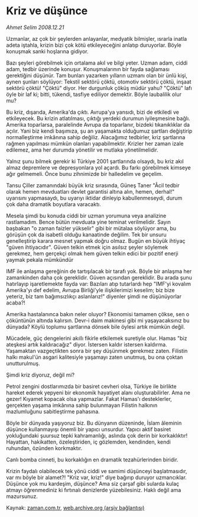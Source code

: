 # Kriz ve düşünce

*Ahmet Selim 2008.12.21*

<tr><td class="metin" colspan="2" style="padding-top: 20px; padding-left: 5px; padding-right: 10px;">Uzmanlar, az çok bir şeylerden anlayanlar, medyatik bilmişler, ısrarla inatla adeta iştahla, krizin bizi çok kötü etkileyeceğini anlatıp duruyorlar. Böyle konuşmak sanki hoşlarına gidiyor.</td></tr><tr><td class="metin" colspan="2" style="padding-top: 20px; padding-left: 5px; padding-right: 10px;"><p> Bazı şeyleri görebilmek için ortalama akıl ve bilgi yeter. Uzman adam, ciddi adam, tedbir üzerinde konuşur. Konuşmalarının bir fayda sağlaması gerektiğini düşünür. Tam bunları yazarken yılların uzmanı olan bir ünlü kişi, aynen şunları söylüyor: Tekstil sektörü çöktü, otomotiv sektörü çöktü, inşaat sektörü çöktü! "Çöktü" diyor. Her durgunluk çöküş müdür yahu? "Çöktü" lafı öyle bir laf ki; bitti, tükendi, tasfiye ediliyor demektir. Böyle laubalilik olur mu?
<p> Bu kriz, dışarıda, Amerika'da çıktı. Avrupa'ya yansıdı, bizi de etkiledi ve etkileyecek. Bu krizin atlatılması, çıktığı yerdeki durumun iyileşmesine bağlı. Amerika toparlarsa, paralelinde Avrupa da toparlanır, bizdeki tıkanıklıklar da açılır. Yani biz kendi başımıza, şu an yaşamakta olduğumuz şartları değiştirip normalleştirme imkânına sahip değiliz. Alacağımız tedbirler, kriz şartlarına rağmen yapılması mümkün olanları yapabilmektir. Krizler her zaman izale edilemez, ama her durumda yönetilir ve mutlaka yönetilmelidir.
<p> Yalnız şunu bilmek gerekir ki Türkiye 2001 şartlarında olsaydı, bu kriz akıl almaz depremlere ve depresyonlara yol açardı. Bu farkı görebilmek kimseye ağır gelmemeli. Önce bunu zihnimizde bir halledelim ve geçelim.
<p> Tansu Çiller zamanındaki büyük kriz sırasında, Güneş Taner "Âcil tedbir olarak hemen mevduatları devlet garantisi altına alın, hemen, derhal!" uyarısını yapmasaydı, bu uyarıyı iktidar dinleyip kabullenmeseydi, durum çok daha dramatik boyutlara varacaktı. 
<p> Mesela şimdi bu konuda ciddi bir uzman yorumuna veya analizine rastlamadım. Bence bütün mevduata yine teminat verilmelidir. Sayın başbakan "o zaman faizler yükselir" gibi bir mütalaa söylüyor ama, bu görüşün çok da isabetli olduğu kanaatinde değilim. Tek bir unsuru genelleştirip karara mesnet yapmak doğru olmaz. Bugün en büyük ihtiyaç "güven ihtiyacıdır". Güven telkin etmek için asılsız şeyler söylemek gerekmez, hem gerçekçi olmak hem güven telkin edici bir pozitif enerji yaymak pekala mümkündür 
<p> IMF ile anlaşma gereğinin de tartışılacak bir tarafı yok. Böyle bir anlaşma her zamankinden daha çok gereklidir. Güven açısından gereklidir. Bu arada şunu hatırlayıp işaretlemekte fayda var: Bazıları atıp tutarlardı hep "IMF'yi kovalım Amerika'yı def edelim, Avrupa Birliği'yle ilişkilerimizi keselim; biz bize yeteriz, biz tam bağımsızlıkçı aslanlarız!" diyenler şimdi ne düşünüyorlar acaba?!
<p> Amerika hastalanınca bakın neler oluyor? Ekonomisi tamamen çökse, sen o çöküntünün altında kalırsın. Devr-i daim makinesi gibi mi yaşayacaksınız bu dünyada? Köylü toplumu şartlarına dönsek bile öylesi artık mümkün değil.
<p> Mücadele, güç dengelerini akıllı fikirle etkilemek suretiyle olur. Hamas "biz ateşkesi artık kaldıracağız" diyor. İstersen kaldır istersen kaldırma. Yaşamaktan vazgeçtikten sonra bir şey düşünmek gerekmez zaten. Filistin halkı makul'ün asgari kalitesiyle yaşamayı zaten unutmuş, bu ona çoktan unutturulmuş.
<p> Şimdi kriz diyoruz, değil mi? 
<p> Petrol zengini dostlarımızda bir basiret cevheri olsa, Türkiye ile birlikte hareket ederek yepyeni bir ekonomik hayatiyet alanı oluşturabilirler. Ama ne gezer! Kıyamet kopacak olsa yapmazlar. Fakat Hamas'ı desteklerler, gerçekten yaşama imkânına sahip bulunmayan Filistin halkının mazlumluğunu sabitleştirme pahasına.
<p> Böyle bir dünyada yaşıyoruz biz. Bu dünyanın düzeninde, İslam âleminin düşünce kullanmayışı önemli bir yapıcı unsurdur. Yapıcı aktif basiret yokluğundaki şuursuz tepki kahramanlığı, aslında çok derin bir korkaklıktır! Hayattan, hakikatten, özeleştiriden, iç gözlemden, kendinden, kendi ruhundan, özünden korkmaktır.
<p> Canlı bomba cinneti, bu korkaklığın en dramatik tezahürlerinden biridir.
<p> Krizin faydalı olabilecek tek yönü ciddi ve samimi düşünceyi başlatmasıdır, var mı böyle bir alamet?! "Kriz var, kriz!" diye bağırıp duruyor uzmancıklar. Düşünce yok mu kardeşim, düşünce? Ama siz çarşaf gibi sularda kulaç atmayı öğrenmediniz ki fırtınalı denizlerde yüzebilesiniz. Haklı değil ama mazursunuz.<br/></p></p></p></p></p></p></p></p></p></p></p></p></p></td></tr>

Kaynak: [zaman.com.tr](http://zaman.com.tr/yazar.do?yazino=772621), [web.archive.org (arşiv bağlantısı)](http://web.archive.org/web/20090218081253/http://zaman.com.tr:80/yazar.do?yazino=772621)
